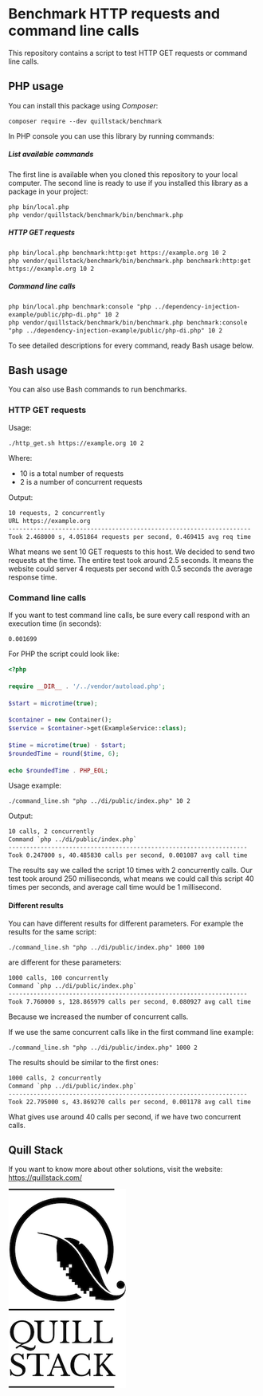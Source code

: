 # Benchmark HTTP requests and command line calls

This repository contains a script to test HTTP GET requests or command line calls.

## PHP usage

You can install this package using _Composer_:

```
composer require --dev quillstack/benchmark
```

In PHP console you can use this library by running commands:

##### List available commands

The first line is available when you cloned this repository to your
local computer. The second line is ready to use if you installed this
library as a package in your project:

```
php bin/local.php
php vendor/quillstack/benchmark/bin/benchmark.php
```

##### HTTP GET requests

```
php bin/local.php benchmark:http:get https://example.org 10 2
php vendor/quillstack/benchmark/bin/benchmark.php benchmark:http:get https://example.org 10 2
```

##### Command line calls

```
php bin/local.php benchmark:console "php ../dependency-injection-example/public/php-di.php" 10 2
php vendor/quillstack/benchmark/bin/benchmark.php benchmark:console "php ../dependency-injection-example/public/php-di.php" 10 2
```

To see detailed descriptions for every command, ready Bash usage below.

## Bash usage

You can also use Bash commands to run benchmarks.

### HTTP GET requests

Usage:

```
./http_get.sh https://example.org 10 2
```

Where:
- 10 is a total number of requests
- 2 is a number of concurrent requests

Output:

```
10 requests, 2 concurrently
URL https://example.org
--------------------------------------------------------------------
Took 2.468000 s, 4.051864 requests per second, 0.469415 avg req time
```

What means we sent 10 GET requests to this host. We decided to send two
requests at the time. The entire test took around 2.5 seconds. It means
the website could server 4 requests per second with 0.5 seconds the average
response time.

### Command line calls

If you want to test command line calls, be sure every call respond with
an execution time (in seconds):

```
0.001699
``` 

For PHP the script could look like:

```php
<?php

require __DIR__ . '/../vendor/autoload.php';

$start = microtime(true);

$container = new Container();
$service = $container->get(ExampleService::class);

$time = microtime(true) - $start;
$roundedTime = round($time, 6);

echo $roundedTime . PHP_EOL;
```

Usage example:

```
./command_line.sh "php ../di/public/index.php" 10 2
```

Output:

```
10 calls, 2 concurrently
Command `php ../di/public/index.php`
-------------------------------------------------------------------
Took 0.247000 s, 40.485830 calls per second, 0.001087 avg call time
```

The results say we called the script 10 times with 2 concurrently calls.
Our test took around 250 milliseconds, what means we could call this
script 40 times per seconds, and average call time would be 1 millisecond.

#### Different results

You can have different results for different parameters. For example the
results for the same script:

```
./command_line.sh "php ../di/public/index.php" 1000 100
```

are different for these parameters:

```
1000 calls, 100 concurrently
Command `php ../di/public/index.php`
-------------------------------------------------------------------
Took 7.760000 s, 128.865979 calls per second, 0.080927 avg call time
```

Because we increased the number of concurrent calls.

If we use the same concurrent calls like in the first command line example:

```
./command_line.sh "php ../di/public/index.php" 1000 2
```

The results should be similar to the first ones:

```
1000 calls, 2 concurrently
Command `php ../di/public/index.php`
-------------------------------------------------------------------
Took 22.795000 s, 43.869270 calls per second, 0.001178 avg call time
```

What gives use around 40 calls per second, if we have two concurrent
calls.

## Quill Stack

If you want to know more about other solutions, visit the website: \
https://quillstack.com/ 

![The Quill Stack](https://raw.githubusercontent.com/quillstack/quillstack.com/master/docs/quillstack.png)
